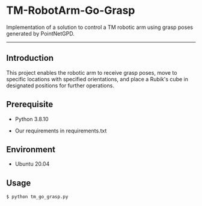 # TM-RobotArm-Go-Grasp

Implementation of a solution to control a TM robotic arm using grasp poses generated by PointNetGPD. 

***
## **Introduction**

This project enables the robotic arm to receive grasp poses, move to specific locations with specified orientations, and place a Rubik's cube in designated positions for further operations.

## Prerequisite

* Python 3.8.10

* Our requirements in requirements.txt

## Environment

* Ubuntu 20.04

## Usage

```bash
$ python tm_go_grasp.py
```
